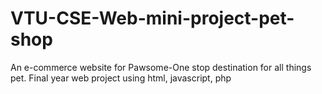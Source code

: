 # VTU-CSE-Web-mini-project-pet-shop
An e-commerce website for Pawsome-One stop destination for all things pet. Final year web project using html, javascript, php
